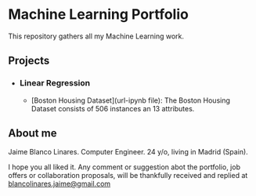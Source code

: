 # Machine Learning Portfolio

This repository gathers all my Machine Learning work.

## Projects

- ### Linear Regression

  - [Boston Housing Dataset](url-ipynb file): The Boston Housing Dataset consists of 506 instances an 13 attributes.



## About me

Jaime Blanco Linares.
Computer Engineer.
24 y/o, living in Madrid (Spain).

I hope you all liked it. Any comment or suggestion abot the portfolio, job offers or collaboration proposals, will be thankfully received and replied at blancolinares.jaime@gmail.com
